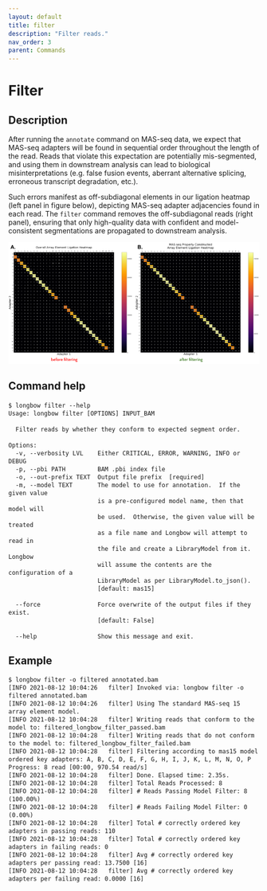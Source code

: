 ```yaml
---
layout: default
title: filter
description: "Filter reads."
nav_order: 3
parent: Commands
---
```


# Filter

## Description

After running the `annotate` command on MAS-seq data, we expect that MAS-seq adapters will be found in sequential order throughout the length of the read. Reads that violate this expectation are potentially mis-segmented, and using them in downstream analysis can lead to biological misinterpretations (e.g. false fusion events, aberrant alternative splicing, erroneous transcript degradation, etc.).

Such errors manifest as off-subdiagonal elements in our ligation heatmap (left panel in figure below), depicting MAS-seq adapter adjacencies found in each read.  The `filter` command removes the off-subdiagonal reads (right panel), ensuring that only high-quality data with confident and model-consistent segmentations are propagated to downstream analysis.

![](../figures/before_after_filter.png)

## Command help

```shell
$ longbow filter --help
Usage: longbow filter [OPTIONS] INPUT_BAM

  Filter reads by whether they conform to expected segment order.

Options:
  -v, --verbosity LVL    Either CRITICAL, ERROR, WARNING, INFO or DEBUG
  -p, --pbi PATH         BAM .pbi index file
  -o, --out-prefix TEXT  Output file prefix  [required]
  -m, --model TEXT       The model to use for annotation.  If the given value
                         is a pre-configured model name, then that model will
                         be used.  Otherwise, the given value will be treated
                         as a file name and Longbow will attempt to read in
                         the file and create a LibraryModel from it.  Longbow
                         will assume the contents are the configuration of a
                         LibraryModel as per LibraryModel.to_json().
                         [default: mas15]

  --force                Force overwrite of the output files if they exist.
                         [default: False]

  --help                 Show this message and exit.
```

## Example

```shell
$ longbow filter -o filtered annotated.bam
[INFO 2021-08-12 10:04:26   filter] Invoked via: longbow filter -o filtered annotated.bam
[INFO 2021-08-12 10:04:26   filter] Using The standard MAS-seq 15 array element model.
[INFO 2021-08-12 10:04:28   filter] Writing reads that conform to the model to: filtered_longbow_filter_passed.bam
[INFO 2021-08-12 10:04:28   filter] Writing reads that do not conform to the model to: filtered_longbow_filter_failed.bam
[INFO 2021-08-12 10:04:28   filter] Filtering according to mas15 model ordered key adapters: A, B, C, D, E, F, G, H, I, J, K, L, M, N, O, P
Progress: 8 read [00:00, 970.54 read/s]
[INFO 2021-08-12 10:04:28   filter] Done. Elapsed time: 2.35s.
[INFO 2021-08-12 10:04:28   filter] Total Reads Processed: 8
[INFO 2021-08-12 10:04:28   filter] # Reads Passing Model Filter: 8 (100.00%)
[INFO 2021-08-12 10:04:28   filter] # Reads Failing Model Filter: 0 (0.00%)
[INFO 2021-08-12 10:04:28   filter] Total # correctly ordered key adapters in passing reads: 110
[INFO 2021-08-12 10:04:28   filter] Total # correctly ordered key adapters in failing reads: 0
[INFO 2021-08-12 10:04:28   filter] Avg # correctly ordered key adapters per passing read: 13.7500 [16]
[INFO 2021-08-12 10:04:28   filter] Avg # correctly ordered key adapters per failing read: 0.0000 [16]
```
